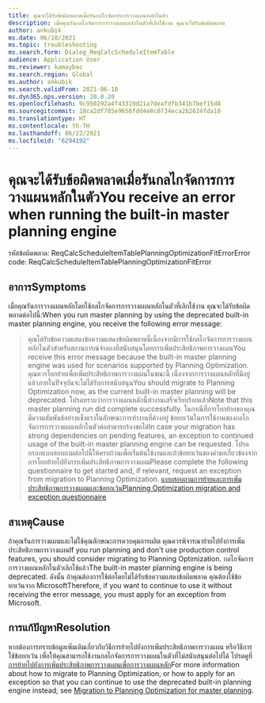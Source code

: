 ```yaml
---
title: คุณจะได้รับข้อผิดพลาดเมื่อรันกลไกจัดการการวางแผนหลักในตัว
description: เมื่อคุณรันกลไกจัดการการวางแผนหลักในตัวที่เลิกใช้งาน คุณจะได้รับข้อผิดพลาด
author: ankubik
ms.date: 06/10/2021
ms.topic: troubleshooting
ms.search.form: Dialog_ReqCalcScheduleItemTable
audience: Application User
ms.reviewer: kamaybac
ms.search.region: Global
ms.author: ankubik
ms.search.validFrom: 2021-06-10
ms.dyn365.ops.version: 10.0.20
ms.openlocfilehash: 9c950292a4f43319d21a7deafdfb341b7bef15d8
ms.sourcegitcommit: 18ca2df785e9656fdd4e8c0734eca2b2624fda10
ms.translationtype: HT
ms.contentlocale: th-TH
ms.lasthandoff: 06/22/2021
ms.locfileid: "6294192"
---
```

# <a name="you-receive-an-error-when-running-the-built-in-master-planning-engine"></a><span data-ttu-id="d8072-103">คุณจะได้รับข้อผิดพลาดเมื่อรันกลไกจัดการการวางแผนหลักในตัว</span><span class="sxs-lookup"><span data-stu-id="d8072-103">You receive an error when running the built-in master planning engine</span></span>

<span data-ttu-id="d8072-104">รหัสข้อผิดพลาด: ReqCalcScheduleItemTablePlanningOptimizationFitError</span><span class="sxs-lookup"><span data-stu-id="d8072-104">Error code: ReqCalcScheduleItemTablePlanningOptimizationFitError</span></span>

## <a name="symptoms"></a><span data-ttu-id="d8072-105">อาการ</span><span class="sxs-lookup"><span data-stu-id="d8072-105">Symptoms</span></span>

<span data-ttu-id="d8072-106">เมื่อคุณรันการวางแผนหลักโดยใช้กลไกจัดการการวางแผนหลักในตัวที่เลิกใช้งาน คุณจะได้รับข้อผิดพลาดต่อไปนี้:</span><span class="sxs-lookup"><span data-stu-id="d8072-106">When you run master planning by using the deprecated built-in master planning engine, you receive the following error message:</span></span>

> <span data-ttu-id="d8072-107">คุณได้รับข้อความแสดงข้อความแสดงข้อผิดพลาดนี้เนื่องจากมีการใช้กลไกจัดการการวางแผนหลักในตัวสำหรับสถานการณ์จำลองที่สนับสนุนโดยการเพิ่มประสิทธิภาพการวางแผน</span><span class="sxs-lookup"><span data-stu-id="d8072-107">You receive this error message because the built-in master planning engine was used for scenarios supported by Planning Optimization.</span></span> <span data-ttu-id="d8072-108">คุณควรโยกย้ายเพื่อเพิ่มประสิทธิภาพการวางแผนในขณะนี้ เนื่องจากการวางแผนหลักที่มีอยู่แล้วภายในปัจจุบันจะไม่ได้รับการสนับสนุน</span><span class="sxs-lookup"><span data-stu-id="d8072-108">You should migrate to Planning Optimization now, as the current built-in master planning will be deprecated.</span></span> <span data-ttu-id="d8072-109">โปรดทราบว่าการวางแผนหลักนี้ทำงานเสร็จเรียบร้อยแล้ว</span><span class="sxs-lookup"><span data-stu-id="d8072-109">Note that this master planning run did complete successfully.</span></span> <span data-ttu-id="d8072-110">ในกรณีที่การโยกย้ายของคุณมีความสัมพันธ์อย่างแข็งแรงในลักษณะการทำงานที่ค้างอยู่ ข้อยกเว้นในการใช้งานของกลไกจัดการการวางแผนหลักในตัวต่อสามารถร้องขอได้</span><span class="sxs-lookup"><span data-stu-id="d8072-110">In case your migration has strong dependencies on pending features, an exception to continued usage of the built-in master planning engine can be requested.</span></span> <span data-ttu-id="d8072-111">โปรดกรอกแบบสอบถามต่อไปนี้ให้ครบถ้วนเพื่อเริ่มต้นใช้งานและถ้าข้อยกเว้นของคำขอเกี่ยวข้องจากการโยกย้ายไปยังการเพิ่มประสิทธิภาพการวางแผน</span><span class="sxs-lookup"><span data-stu-id="d8072-111">Please complete the following questionnaire to get started and, if relevant, request an exception from migration to Planning Optimization.</span></span> [<span data-ttu-id="d8072-112">แบบสอบถามการย้ายและการเพิ่มประสิทธิภาพการวางแผนและข้อยกเว้น</span><span class="sxs-lookup"><span data-stu-id="d8072-112">Planning Optimization migration and exception questionnaire</span></span>](https://go.microsoft.com/fwlink/?linkid=2144962)

## <a name="cause"></a><span data-ttu-id="d8072-113">สาเหตุ</span><span class="sxs-lookup"><span data-stu-id="d8072-113">Cause</span></span>

<span data-ttu-id="d8072-114">ถ้าคุณรันการวางแผนและไม่ใช้คุณลักษณะการควบคุมการผลิต คุณควรพิจารณาย้ายไปยังการเพิ่มประสิทธิภาพการวางแผน</span><span class="sxs-lookup"><span data-stu-id="d8072-114">If you run planning and don't use production control features, you should consider migrating to Planning Optimization.</span></span> <span data-ttu-id="d8072-115">กลไกจัดการการวางแผนหลักในตัวเลิกใช้แล้ว</span><span class="sxs-lookup"><span data-stu-id="d8072-115">The built-in master planning engine is being deprecated.</span></span> <span data-ttu-id="d8072-116">ดังนั้น ถ้าคุณต้องการใช้ต่อโดยไม่ได้รับข้อความแสดงข้อผิดพลาด คุณต้องใช้ข้อยกเว้นจาก Microsoft</span><span class="sxs-lookup"><span data-stu-id="d8072-116">Therefore, if you want to continue to use it without receiving the error message, you must apply for an exception from Microsoft.</span></span>

## <a name="resolution"></a><span data-ttu-id="d8072-117">การแก้ปัญหา</span><span class="sxs-lookup"><span data-stu-id="d8072-117">Resolution</span></span>

<span data-ttu-id="d8072-118">หากต้องการทราบข้อมูลเพิ่มเติมเกี่ยวกับวิธีการย้ายไปยังการเพิ่มประสิทธิภาพการวางแผน หรือวิธีการใช้ข้อยกเว้น เพื่อให้คุณสามารถใช้งานกลไกจัดการการวางแผนในตัวที่ไม่สนับสนุนต่อไปได้ โปรดดูที่ [การย้ายไปยังการเพิ่มประสิทธิภาพการวางแผนเพื่อการวางแผนหลัก](/dynamics365/supply-chain/master-planning/new-master-planning-engine)</span><span class="sxs-lookup"><span data-stu-id="d8072-118">For more information about how to migrate to Planning Optimization, or how to apply for an exception so that you can continue to use the deprecated built-in planning engine instead, see [Migration to Planning Optimization for master planning](/dynamics365/supply-chain/master-planning/new-master-planning-engine).</span></span>

